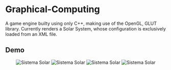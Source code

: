 # Graphical-Computing
A game engine builty using only C++, making use of the OpenGL, GLUT library. Currently renders a Solar System, whose configuration is exclusively loaded from an XML file.


Demo
----------
<p align="center">
  <img src="https://cdn.discordapp.com/attachments/731145346520186925/892793032359948318/Imagem3.png" alt="Sistema Solar">
  <img src="https://cdn.discordapp.com/attachments/731145346520186925/892793031080701982/Imagem2.png" alt="Sistema Solar">
  <img src="https://cdn.discordapp.com/attachments/731145346520186925/892793026064314468/Imagem1.png" alt="Sistema Solar">
  <img src="https://cdn.discordapp.com/attachments/731145346520186925/892793035820240966/Imagem4.png" alt="Sistema Solar">
</p>
